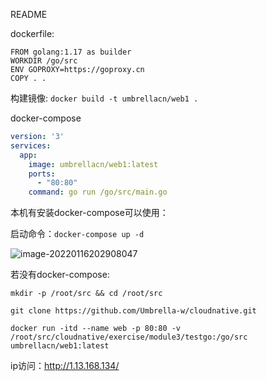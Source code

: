 README

dockerfile:

```
FROM golang:1.17 as builder
WORKDIR /go/src
ENV GOPROXY=https://goproxy.cn
COPY . .
```

构建镜像: `docker build -t umbrellacn/web1 .`



docker-compose

```yml
version: '3'
services:
  app:
    image: umbrellacn/web1:latest
    ports:
      - "80:80"
    command: go run /go/src/main.go

```

本机有安装docker-compose可以使用：

启动命令：`docker-compose up -d`

![image-20220116202908047](C:\Users\Umbre\AppData\Roaming\Typora\typora-user-images\image-20220116202908047.png)

若没有docker-compose: 

`mkdir -p /root/src && cd /root/src`

`git clone https://github.com/Umbrella-w/cloudnative.git`

`docker run -itd --name web -p 80:80 -v /root/src/cloudnative/exercise/module3/testgo:/go/src umbrellacn/web1:latest`


ip访问：http://1.13.168.134/
